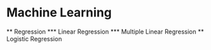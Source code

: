 # Machine Learning
** Regression
*** Linear Regression
*** Multiple Linear Regression
** Logistic Regression
